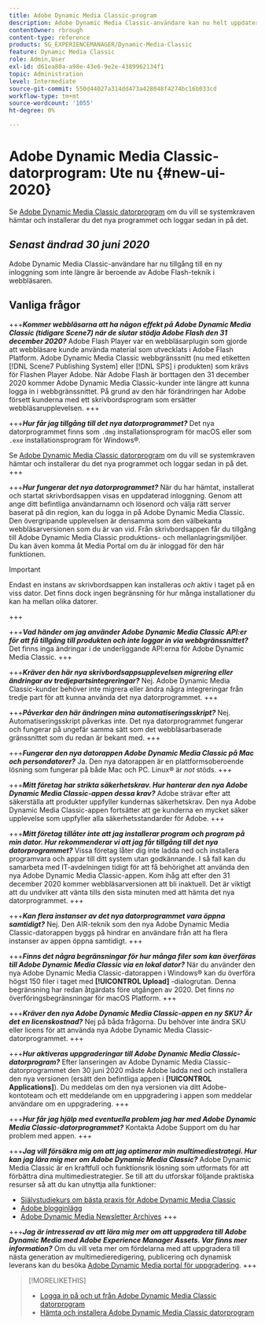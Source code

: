 ```yaml
---
title: Adobe Dynamic Media Classic-program
description: Adobe Dynamic Media Classic-användare kan nu helt uppdatera användargränssnittet.
contentOwner: rbrough
content-type: reference
products: SG_EXPERIENCEMANAGER/Dynamic-Media-Classic
feature: Dynamic Media Classic
role: Admin,User
exl-id: d61ea80a-a98e-43e6-9e2e-4389962134f1
topic: Administration
level: Intermediate
source-git-commit: 550d44027a314dd473a428048f4274bc16b033cd
workflow-type: tm+mt
source-wordcount: '1055'
ht-degree: 0%

---
```


# Adobe Dynamic Media Classic-datorprogram: Ute nu {#new-ui-2020}

Se [Adobe Dynamic Media Classic datorprogram](/help/using/dynamic-media-classic-desktop-app.md) om du vill se systemkraven hämtar och installerar du det nya programmet och loggar sedan in på det.

## _Senast ändrad 30 juni 2020_

Adobe Dynamic Media Classic-användare har nu tillgång till en ny inloggning som inte längre är beroende av Adobe Flash-teknik i webbläsaren.

## Vanliga frågor

+++**_Kommer webbläsarna att ha någon effekt på Adobe Dynamic Media Classic (tidigare Scene7) när de slutar stödja Adobe Flash den 31 december 2020?_**
Adobe Flash Player var en webbläsarplugin som gjorde att webbläsare kunde använda material som utvecklats i Adobe Flash Platform. Adobe Dynamic Media Classic webbgränssnitt (nu med etiketten [!DNL Scene7 Publishing System] eller [!DNL SPS] i produkten) som krävs för Flashen Player Adobe. När Adobe Flash är borttagen den 31 december 2020 kommer Adobe Dynamic Media Classic-kunder inte längre att kunna logga in i webbgränssnittet. På grund av den här förändringen har Adobe försett kunderna med ett skrivbordsprogram som ersätter webbläsarupplevelsen.
+++

+++**_Hur får jag tillgång till det nya datorprogrammet?_**
Det nya datorprogrammet finns som `.dmg` installationsprogram för macOS eller som `.exe` installationsprogram för Windows®.

Se [Adobe Dynamic Media Classic datorprogram](/help/using/dynamic-media-classic-desktop-app.md) om du vill se systemkraven hämtar och installerar du det nya programmet och loggar sedan in på det.
+++

<!-- NEWSLETTER IS DEAD The download links are also available by way of the [Adobe Dynamic Media Classic newsletter subscription page.](https://www.adobe.com/subscription/dynamic-media-newsletter.html) -->

+++**_Hur fungerar det nya datorprogrammet?_**
När du har hämtat, installerat och startat skrivbordsappen visas en uppdaterad inloggning. Genom att ange ditt befintliga användarnamn och lösenord och välja rätt server baserat på din region, kan du logga in på Adobe Dynamic Media Classic. Den övergripande upplevelsen är densamma som den välbekanta webbläsarversionen som du är van vid. Från skrivbordsappen får du tillgång till Adobe Dynamic Media Classic produktions- och mellanlagringsmiljöer. Du kan även komma åt Media Portal om du är inloggad för den här funktionen.

>[!IMPORTANT]
>
>Endast en instans av skrivbordsappen kan installeras *och* aktiv i taget på en viss dator. Det finns dock ingen begränsning för hur många installationer du kan ha mellan olika datorer.

+++

+++**_Vad händer om jag använder Adobe Dynamic Media Classic API:er för att få tillgång till produkten och inte loggar in via webbgränssnittet?_**
Det finns inga ändringar i de underliggande API:erna för Adobe Dynamic Media Classic.
+++

+++**_Kräver den här nya skrivbordsappsupplevelsen migrering eller ändringar av tredjepartsintegreringar?_**
Nej. Adobe Dynamic Media Classic-kunder behöver inte migrera eller ändra några integreringar från tredje part för att kunna använda det nya datorprogrammet.
+++

+++**_Påverkar den här ändringen mina automatiseringsskript?_**
Nej. Automatiseringsskript påverkas inte. Det nya datorprogrammet fungerar och fungerar på ungefär samma sätt som det webbläsarbaserade gränssnittet som du redan är bekant med.
+++

+++**_Fungerar den nya datorappen Adobe Dynamic Media Classic på Mac och persondatorer?_**
Ja. Den nya datorappen är en plattformsoberoende lösning som fungerar på både Mac och PC. Linux® är *not* stöds.
+++

+++**_Mitt företag har strikta säkerhetskrav. Hur hanterar den nya Adobe Dynamic Media Classic-appen dessa krav?_**
Adobe strävar efter att säkerställa att produkter uppfyller kundernas säkerhetskrav. Den nya Adobe Dynamic Media Classic-appen fortsätter att ge kunderna en mycket säker upplevelse som uppfyller alla säkerhetsstandarder för Adobe.
+++

+++**_Mitt företag tillåter inte att jag installerar program och program på min dator. Hur rekommenderar vi att jag får tillgång till det nya datorprogrammet?_**
Vissa företag låter dig inte ladda ned och installera programvara och appar till ditt system utan godkännande. I så fall kan du samarbeta med IT-avdelningen tidigt för att få behörighet att använda den nya Adobe Dynamic Media Classic-appen. Kom ihåg att efter den 31 december 2020 kommer webbläsarversionen att bli inaktuell. Det är viktigt att du undviker att vänta tills den sista minuten med att hämta det nya datorprogrammet.
+++

+++**_Kan flera instanser av det nya datorprogrammet vara öppna samtidigt?_**
Nej. Den AIR-teknik som den nya Adobe Dynamic Media Classic-datorappen byggs på hindrar en användare från att ha flera instanser av appen öppna samtidigt.
+++

+++**_Finns det några begränsningar för hur många filer som kan överföras till Adobe Dynamic Media Classic via en lokal dator?_**
När du använder den nya Adobe Dynamic Media Classic-datorappen i Windows® kan du överföra högst 150 filer i taget med **[!UICONTROL Upload]** -dialogrutan. Denna begränsning har redan åtgärdats före utgången av 2020. Det finns *no* överföringsbegränsningar för macOS Platform.
+++

+++**_Kräver den nya Adobe Dynamic Media Classic-appen en ny SKU? Är det en licenskostnad?_**
Nej på båda frågorna. Du behöver inte ändra SKU eller licens för att använda nya Adobe Dynamic Media Classic-datorprogrammet.
+++

+++**_Hur aktiveras uppgraderingar till Adobe Dynamic Media Classic-datorprogram?_**
Efter lanseringen av Adobe Dynamic Media Classic-datorprogrammet den 30 juni 2020 måste Adobe ladda ned och installera den nya versionen (ersätt den befintliga appen i **[!UICONTROL Applications]**). Du meddelas om den nya versionen via ditt Adobe-kontoteam och ett meddelande om en uppgradering i appen som meddelar användare om en uppgradering.
+++

+++**_Hur får jag hjälp med eventuella problem jag har med Adobe Dynamic Media Classic-datorprogrammet?_**
Kontakta Adobe Support om du har problem med appen.
+++

+++**_Jag vill försäkra mig om att jag optimerar min multimediestrategi. Hur kan jag lära mig mer om Adobe Dynamic Media Classic?_**
Adobe Dynamic Media Classic är en kraftfull och funktionsrik lösning som utformats för att förbättra dina multimediestrategier. Se till att du utforskar följande praktiska resurser så att du kan utnyttja alla funktioner:

* [Självstudiekurs om bästa praxis för Adobe Dynamic Media Classic](https://experienceleague.adobe.com/en/docs/experience-manager-learn/dynamic-media-classic-tutorial/overview)
* [Adobe blogginlägg](https://blog.adobe.com/)<!-- (https://blog.adobe.com/tag/dynamic-media/) -->
* [Adobe Dynamic Media Newsletter Archives](https://experienceleague.adobe.com/en/docs/dynamic-media-classic/using/dynamic-media-newsletter)
+++

<!-- HIDDEN AUGUST 2, 2021 BECAUSE THE NEWSLETTER WAS DISCONTINUED Plus, [subscribe to the Dynamic Media newsletter](https://www.adobe.com/subscription/dynamic-media-newsletter.html) to stay current on the latest news, information, training opportunities, powerful features available to you such as [Smart Imaging](https://experienceleague.adobe.com/docs/experience-manager-65/assets/dynamic/imaging-faq.html), and the complementary audit program. -->

+++**_Jag är intresserad av att lära mig mer om att uppgradera till Adobe Dynamic Media med Adobe Experience Manager Assets. Var finns mer information?_**
Om du vill veta mer om fördelarna med att uppgradera till nästa generation av multimedieredigering, publicering och dynamisk leverans kan du besöka [Adobe Dynamic Media portal för uppgradering](/help/using/upgrade.md).
+++

>[!MORELIKETHIS]
>
>* [Logga in på och ut från Adobe Dynamic Media Classic datorprogram](/help/using/signing-out.md)
>* [Hämta och installera Adobe Dynamic Media Classic datorprogram](/help/using/dynamic-media-classic-desktop-app.md)

<!-- SAVE: OLD LINK TO BEST PRACTICES GUIDE IN PDF https://www.adobe.com/content/dam/www/us/en/marketing/experience-manager-assets/dynamic-media/adobe-dynamic-media-classic-best-practices-guide.pdf -->